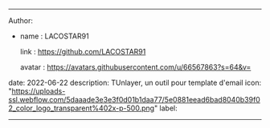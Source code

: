 ---

Author: 

 - name : LACOSTAR91

   link : https://github.com/LACOSTAR91

   avatar : https://avatars.githubusercontent.com/u/66567863?s=64&v=

date: 2022-06-22
description: TUnlayer, un outil pour template d'email
icon: "https://uploads-ssl.webflow.com/5daaade3e3e3f0d01b1daa77/5e0881eead6bad8040b39f02_color_logo_transparent%402x-p-500.png"
label: 

---